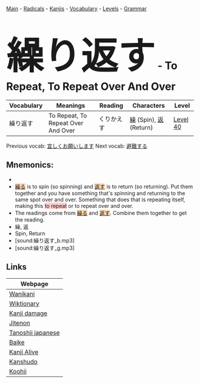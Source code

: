 <style> bigfont {font-size: 100px}</style>
[Main](../README.md) -
[Radicals](../radicals.md) -
[Kanjis](../kanjis.md) -
[Vocabulary](../vocabulary.md) -
[Levels](../levels.md) -
[Grammar](../grammar.md)
# <bigfont> 繰り返す</bigfont> - To Repeat, To Repeat Over And Over 

| Vocabulary | Meanings | Reading | Characters | Level |
| --- | --- | --- | --- | --- |
| 繰り返す | To Repeat, To Repeat Over And Over | くりかえす |  [繰](../kanjis/繰.md) (Spin), [返](../kanjis/返.md) (Return) | [Level 40](../levels/wk_level40.md) |

Previous vocab: [宜しくお願いします](宜しくお願いします.md) Next vocab: [避難する](避難する.md) 

## Mnemonics:

* 
* <span style="background-color:#fed8b1"> [繰る](https://jisho.org/search/繰る)</span> is to spin (so spinning) and <span style="background-color:#fed8b1"> [返す](https://jisho.org/search/返す)</span> is to return (so returning). Put them together and you have something that's spinning and returning to the same spot over and over. Something that does that is repeating itself, making this <span style="background-color:#ffcccb"> to repeat</span> or to repeat over and over.
* The readings come from <span style="background-color:#fed8b1"> [繰る](https://jisho.org/search/繰る)</span> and <span style="background-color:#fed8b1"> [返す](https://jisho.org/search/返す)</span>. Combine them together to get the reading.
* 繰, 返
* Spin, Return
* [sound:繰り返す_b.mp3]
* [sound:繰り返す_g.mp3]


## Links 

| Webpage |
| --- |
| [Wanikani          ](https://www.wanikani.com/kanji/繰り返す) |
| [Wiktionary        ](https://en.wiktionary.org/wiki/繰り返す) |
| [Kanji damage      ](http://www.kanjidamage.com/kanji/search?utf8=✓&q=繰り返す) |
| [Jitenon           ](https://jitenon.com/kanji/繰り返す) |
| [Tanoshii japanese ](https://www.tanoshiijapanese.com/dictionary/kanji.cfm?k=繰り返す) |
| [Baike             ](https://baike.baidu.com/item/繰り返す) |
| [Kanji Alive       ](https://app.kanjialive.com/繰り返す) |
| [Kanshudo          ](https://www.kanshudo.com/searchmn?q=繰り返す) |
| [Koohii            ](https://kanji.koohii.com/study/kanji/繰り返す) |
